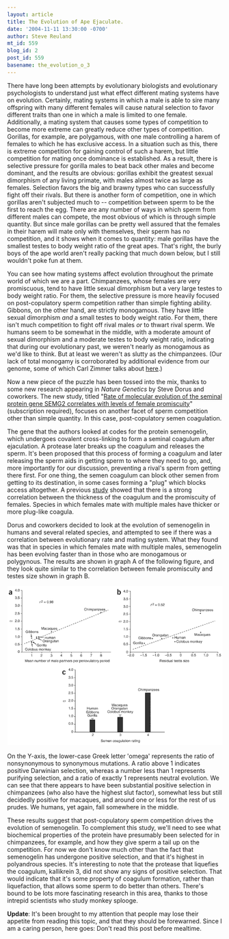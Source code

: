 ```yaml
---
layout: article
title: The Evolution of Ape Ejaculate.
date: '2004-11-11 13:30:00 -0700'
author: Steve Reuland
mt_id: 559
blog_id: 2
post_id: 559
basename: the_evolution_o_3
---
```

There have long been attempts by evolutionary biologists and evolutionary psychologists to understand just what effect different mating systems have on evolution.  Certainly, mating systems in which a male is able to sire many offspring with many different females will cause natural selection to favor different traits than one in which a male is limited to one female.  Additionally, a mating system that causes some types of competition to become more extreme can greatly reduce other types of competition.  Gorillas, for example, are polygamous, with one male controlling a harem of females to which he has exclusive access.  In a situation such as this, there is extreme competition for gaining control of such a harem, but little competition for mating once dominance is established.  As a result, there is selective pressure for gorilla males to beat back other males and become dominant, and the results are obvious:  gorillas exhibit the greatest sexual dimorphism of any living primate, with males almost twice as large as females.  Selection favors the big and brawny types who can successfully fight off their rivals.  But there is another form of competition, one in which gorillas aren't subjected much to -- competition between sperm to be the first to reach the egg.  There are any number of ways in which sperm from different males can compete, the most obvious of which is through simple quantity.  But since male gorillas can be pretty well assured that the females in their harem will mate only with themselves, their sperm has no competition, and it shows when it comes to quantity:  male gorillas have the smallest testes to body weight ratio of the great apes.  That's right, the burly boys of the ape world aren't really packing that much down below, but I still wouldn't poke fun at them.  

You can see how mating systems affect evolution throughout the primate world of which we are a part.  Chimpanzees, whose females are very promiscuous, tend to have little sexual dimorphism but a very large testes to body weight ratio.  For them, the selective pressure is more heavily focused on post-copulatory sperm competition rather than simple fighting ability.  Gibbons, on the other hand, are strictly monogamous.  They have little sexual dimorphism _and_ a small testes to body weight ratio.  For them, there isn't much competition to fight off rival males _or_ to thwart rival sperm.  We humans seem to be somewhat in the middle, with a moderate amount of sexual dimorphism and a moderate testes to body weight ratio, indicating that during our evolutionary past, we weren't nearly as monogamous as we'd like to think.  But at least we weren't as slutty as the chimpanzees.  (Our lack of total monogamy is corroborated by additional evidence from our genome, some of which Carl Zimmer talks about [here](http://www.corante.com/loom/archives/adam_and_his_eves.php).)

Now a new piece of the puzzle has been tossed into the mix, thanks to some new research appearing in _Nature Genetics_ by Steve Dorus and coworkers.  The new study, titled "[Rate of molecular evolution of the seminal protein gene SEMG2 correlates with levels of female promiscuity](http://www.nature.com/cgi-taf/DynaPage.taf?file=/ng/journal/vaop/ncurrent/full/ng1471.html)" (subscription required), focuses on another facet of sperm competition other than simple quantity.  In this case, post-copulatory semen coagulation.    

The gene that the authors looked at codes for the protein semenogelin, which undergoes covalent cross-linking to form a seminal coagulum after ejaculation.  A protease later breaks up the coagulum and releases the sperm.  It's been proposed that this process of forming a coagulum and later releasing the sperm aids in getting sperm to where they need to go, and, more importantly for our discussion, preventing a rival's sperm from getting there first.  For one thing, the semen coagulum can block other semen from getting to its destination, in some cases forming a "plug" which blocks access altogether.  A previous [study](http://content.karger.com/ProdukteDB/produkte.asp?Aktion=ShowPDF&amp;ArtikelNr=64784&amp;ProduktNr=223842&amp;Ausgabe=228582&amp;filename=64784.pdf) showed that there is a strong correlation between the thickness of the coagulum and the promiscuity of females.  Species in which females mate with multiple males have thicker or more plug-like coagula.    

Dorus and coworkers decided to look at the evolution of semenogelin in humans and several related species, and attempted to see if there was a correlation between evolutionary rate and mating system.  What they found was that in species in which females mate with multiple males, semenogelin has been evolving faster than in those who are monogamous or polygynous.  The results are shown in graph A of the following figure, and they look quite similar to the correlation between female promiscuity and testes size shown in graph B.       

<img src="/uploads/2005/ng1471-F2.gif" alt="" />

On the Y-axis, the lower-case Greek letter 'omega' represents the ratio of nonsynonymous to synonymous mutations.  A ratio above 1 indicates positive Darwinian selection, whereas a number less than 1 represents purifying selection, and a ratio of exactly 1 represents neutral evolution.  We can see that there appears to have been substantial positive selection in chimpanzees (who also have the highest slut factor), somewhat less but still decidedly positive for macaques, and around one or less for the rest of us prudes.  We humans, yet again, fall somewhere in the middle.  

These results suggest that post-copulatory sperm competition drives the evolution of semenogelin.  To complement this study, we'll need to see what biochemical properties of the protein have presumably been selected for in chimpanzees, for example, and how they give sperm a tail up on the competition.  For now we don't know much other than the fact that semenogelin has undergone positive selection, and that it's highest in polyandrous species.  It's interesting to note that the protease that liquefies the coagulum, kallikrein 3, did not show any signs of positive selection.  That would indicate that it's some property of coagulum formation, rather than liquefaction, that allows some sperm to do better than others.  There's bound to be lots more fascinating research in this area, thanks to those intrepid scientists who study monkey splooge.     

**Update**:  It's been brought to my attention that people may lose their appetite from reading this topic, and that they should be forewarned.  Since I am a caring person, here goes:  Don't read this post before mealtime.
